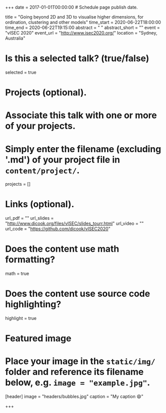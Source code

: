 +++
date = 2017-01-01T00:00:00  # Schedule page publish date.

title = "Going beyond 2D and 3D to visualise higher dimensions, for ordination, clustering and other models"
time_start = 2020-06-22T18:00:00
time_end = 2020-06-22T19:15:00
abstract = " "
abstract_short = ""
event = "vISEC 2020"
event_url = "http://www.isec2020.org/"
location = "Sydney, Australia"

# Is this a selected talk? (true/false)
selected = true

# Projects (optional).
#   Associate this talk with one or more of your projects.
#   Simply enter the filename (excluding '.md') of your project file in `content/project/`.
projects = []

# Links (optional).
url_pdf = ""
url_slides = "http://www.dicook.org/files/vISEC/slides_tourr.html"
url_video = ""
url_code = "https://github.com/dicook/vISEC2020"

# Does the content use math formatting?
math = true

# Does the content use source code highlighting?
highlight = true

# Featured image
# Place your image in the `static/img/` folder and reference its filename below, e.g. `image = "example.jpg"`.
[header]
image = "headers/bubbles.jpg"
caption = "My caption :smile:"

+++

